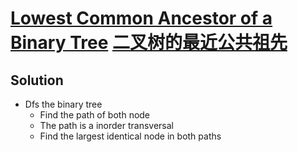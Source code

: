 # [Lowest Common Ancestor of a Binary Tree](https://leetcode.com/problems/lowest-common-ancestor-of-a-binary-tree/) [二叉树的最近公共祖先](https://leetcode-cn.com/problems/lowest-common-ancestor-of-a-binary-tree/)

## Solution
* Dfs the binary tree
  * Find the path of both node
  * The path is a inorder transversal
  * Find the largest identical node in both paths